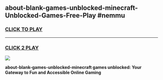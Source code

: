 
## about-blank-games-unblocked-minecraft-Unblocked-Games-Free-Play #nemmu
<h3>
<a href="https://us.freeplayer.one?title=about-blank-games-unblocked-minecraft&ref=9M">CLICK TO PLAY</a></h3>
<hr>

<h3>
<a href="https://us.freeplayer.one?title=about-blank-games-unblocked-minecraft&ref=9M">CLICK 2 PLAY</a>
  
</h3>

<a href="https://us.freeplayer.one?title=about-blank-games-unblocked-minecraft&ref=9M"><img src="https://clearcache.store/games.png"></a>


**about-blank-games-unblocked-minecraft games unblocked: Your Gateway to Fun and Accessible Online Gaming**
